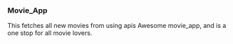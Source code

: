 ### Movie_App
This fetches all new movies from using apis
Awesome movie_app, and is a one stop for all movie lovers.
